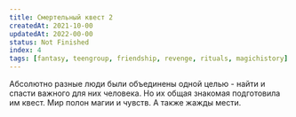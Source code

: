 ```yaml
---
title: Смертельный квест 2
createdAt: 2021-10-00
updatedAt: 2022-00-00
status: Not Finished
index: 4
tags: [fantasy, teengroup, friendship, revenge, rituals, magichistory]
---
```


Абсолютно разные люди были объединены одной целью - найти и спасти важного для них человека. Но их общая знакомая
подготовила им квест. Мир полон магии и чувств. А также жажды мести.
